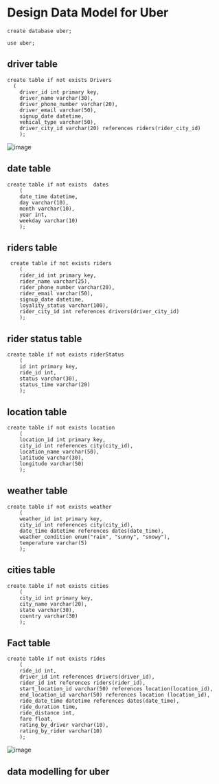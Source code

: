 # Design Data Model for Uber

    create database uber;
    
    use uber;


## driver table

    create table if not exists Drivers
      (
        driver_id int primary key,
        driver_name varchar(30),
        driver_phone_number varchar(20),
        driver_email varchar(50),
        signup_date datetime,
        vehical_type varchar(50),
        driver_city_id varchar(20) references riders(rider_city_id)
        );

 ![image](https://github.com/Kamaljit12/Data-Warehousing/assets/89628021/42fdc59a-2bd0-4240-9c0e-cff42602684c)


    
## date table

    create table if not exists 	dates
    	(
        date_time datetime,
        day varchar(10),
        month varchar(10),
        year int,
        weekday varchar(10)
        );


   
## riders table

     create table if not exists riders
    	(
        rider_id int primary key,
        rider_name varchar(25),
        rider_phone_number varchar(20),
        rider_email varchar(50),
        signup_date datetime,
        loyality_status varchar(100),
        rider_city_id int references drivers(driver_city_id)
        );
   

## rider status table

    create table if not exists riderStatus
    	(
        id int primary key,
        ride_id int,
        status varchar(30),
        status_time varchar(20)
        );


## location table

    create table if not exists location	
    	(
        location_id int primary key,
        city_id int references city(city_id),
        location_name varchar(50),
        latitude varchar(30),
        longitude varchar(50)
        );

## weather table


    create table if not exists weather
    	(
        weather_id int primary key,
        city_id int references city(city_id),
        date_time datetime references dates(date_time),
        weather_condition enum("rain", "sunny", "snowy"),
        temperature varchar(5)
        );
    
## cities table
    
    create table if not exists cities
    	(
        city_id int primary key,
        city_name varchar(20),
        state varchar(30),
        country varchar(30)
        );
    
    
## Fact table 

    create table if not exists rides
    	(
        ride_id int,
        driver_id int references drivers(driver_id),
        rider_id int references riders(rider_id),
        start_location_id varchar(50) references location(location_id),
        end_location_id varchar(50) references location (location_id),
        ride_date_time datetime references dates(date_time),
        ride_duration time,
        ride_distance int,
        fare float,
        rating_by_driver varchar(10),
        rating_by_rider varchar(10)
        );
![image](https://github.com/Kamaljit12/Data-Warehousing/assets/89628021/ef27c813-7b62-43ba-b6bc-79255b359fae)

## data modelling for uber
